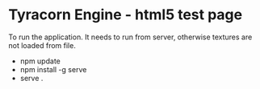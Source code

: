 # Tyracorn Engine - html5 test page


To run the application. It needs to run from server, otherwise textures are not loaded from file.

- npm update
- npm install -g serve
- serve .